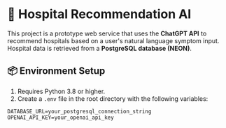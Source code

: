 # 🏥 Hospital Recommendation AI

This project is a prototype web service that uses the **ChatGPT API** to recommend hospitals based on a user's natural language symptom input. Hospital data is retrieved from a **PostgreSQL database (NEON)**.

## 📦 Environment Setup

1. Requires Python 3.8 or higher.
2. Create a `.env` file in the root directory with the following variables:

```env
DATABASE_URL=your_postgresql_connection_string
OPENAI_API_KEY=your_openai_api_key
